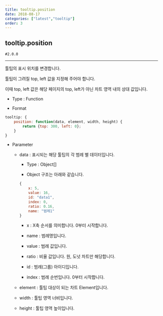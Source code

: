 ```yaml
---
title: tooltip.position
date: 2018-08-17
categories: ["latest","tooltip"]
order: 3
---
```


## tooltip.position

`#2.0.0`

---

툴팁의 표시 위치를 변경합니다.

툴팁이 그려질 top, left 값을 지정해 주어야 합니다.

이때 top, left 값은 해당 페이지의 top, left가 아닌 차트 영역 내의 상대 값입니다.

* Type : Function

* Format
```javascript
tooltip: {
	position: function(data, element, width, height) {
		return {top: 300, left: 0};
	}
}
```

* Parameter

	* data : 표시되는 해당 툴팁의 각 범례 별 데이터입니다. 

		* Type : Object[]

		* Object 구조는 아래와 같습니다.

		```javascript
		{
			x: 5,
			value: 16,
			id: "data1",
			index: 0,
			ratio: 0.16,
			name: "범례1"
		}
		```

		* x : X축 순서를 의미합니다. 0부터 시작합니다.

		* name : 범례명입니다.

		* value : 범례 값입니다.

		* ratio : 비율 값입니다. 원, 도넛 차트만 해당합니다.

		* id : 범례(그룹) 아이디입니다.

		* index : 범례 순번입니다. 0부터 시작합니다.

	* element : 툴팁 대상이 되는 차트 Element입니다.

	* width : 툴팁 영역 너비입니다.

	* height : 툴팁 영역 높이입니다.
